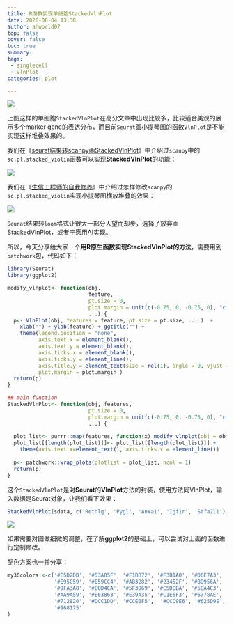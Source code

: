 ```yaml
---
title: R函数实现单细胞StackedVlnPlot
date: 2020-08-04 13:38
author: ahworld07
top: false
cover: false
toc: true
summary: 
tags: 
 - singlecell
 - VlnPlot
categories: plot

---
```


![](https://gitee.com/anno-sc/blog_source/raw/master/figure/StackedVlnPlot/svln_01.png)

上图这样的单细胞`StackedVlnPlot`在高分文章中出现比较多，比较适合美观的展示多个marker gene的表达分布，而目前`Seurat`画小提琴图的函数`VlnPlot`是不能实现这样堆叠效果的。

我们在《[seurat结果转scanpy画StackedVlnPlot](https://mp.weixin.qq.com/s/BTQqdt7mtZx8t7mi9xhpAw)》中介绍过`scanpy`中的`sc.pl.stacked_violin`函数可以实现**StackedVlnPlot**的功能：


![](https://gitee.com/anno-sc/blog_source/raw/master/figure/StackedVlnPlot/svln_02.png)


我们在《[生信工程师的自我修养](https://mp.weixin.qq.com/s/drfZP06ixuTjtVteQf-GHA)》中介绍过怎样修改`scanpy`的`sc.pl.stacked_violin`实现小提琴图横放堆叠的效果：

![](https://gitee.com/anno-sc/blog_source/raw/master/figure/StackedVlnPlot/svln_03.png)


`Seurat`结果转`loom`格式让很大一部分人望而却步，选择了放弃画StackedVlnPlot，或者宁愿用AI实现。

所以，今天分享给大家一个**用R原生函数实现StackedVlnPlot的方法**，需要用到`patchwork`包，代码如下：

```R
library(Seurat)
library(ggplot2)

modify_vlnplot<- function(obj, 
                          feature, 
                          pt.size = 0, 
                          plot.margin = unit(c(-0.75, 0, -0.75, 0), "cm"),
                          ...) {
  p<- VlnPlot(obj, features = feature, pt.size = pt.size, ... )  + 
    xlab("") + ylab(feature) + ggtitle("") + 
    theme(legend.position = "none", 
          axis.text.x = element_blank(), 
          axis.text.y = element_blank(), 
          axis.ticks.x = element_blank(), 
          axis.ticks.y = element_line(),
          axis.title.y = element_text(size = rel(1), angle = 0, vjust = 0.5),
          plot.margin = plot.margin )
  return(p)
}

## main function
StackedVlnPlot<- function(obj, features,
                          pt.size = 0,
                          plot.margin = unit(c(-0.75, 0, -0.75, 0), "cm"),
                          ...) {
  
  plot_list<- purrr::map(features, function(x) modify_vlnplot(obj = obj,feature = x, ...))
  plot_list[[length(plot_list)]]<- plot_list[[length(plot_list)]] +
    theme(axis.text.x=element_text(), axis.ticks.x = element_line())
  
  p<- patchwork::wrap_plots(plotlist = plot_list, ncol = 1)
  return(p)
}
```

这个`StackedVlnPlot`是对**Seurat**的**VlnPlot**方法的封装，使用方法同VlnPlot，输入数据是Seurat对象，让我们看下效果：

```R
StackedVlnPlot(sdata, c('Retnlg', 'Pygl', 'Anxa1', 'Igf1r', 'Stfa2l1'), pt.size=0, cols=my36colors)
```

![](https://gitee.com/anno-sc/blog_source/raw/master/figure/StackedVlnPlot/svln_04.png)


如果需要对图做细微的调整，在了解**ggplot2**的基础上，可以尝试对上面的函数进行定制修改。

配色方案也一并分享：

```R
my36colors <-c('#E5D2DD', '#53A85F', '#F1BB72', '#F3B1A0', '#D6E7A3', '#57C3F3', '#476D87',
               '#E95C59', '#E59CC4', '#AB3282', '#23452F', '#BD956A', '#8C549C', '#585658',
               '#9FA3A8', '#E0D4CA', '#5F3D69', '#C5DEBA', '#58A4C3', '#E4C755', '#F7F398',
               '#AA9A59', '#E63863', '#E39A35', '#C1E6F3', '#6778AE', '#91D0BE', '#B53E2B',
               '#712820', '#DCC1DD', '#CCE0F5',  '#CCC9E6', '#625D9E', '#68A180', '#3A6963',
               '#968175'
)
```

